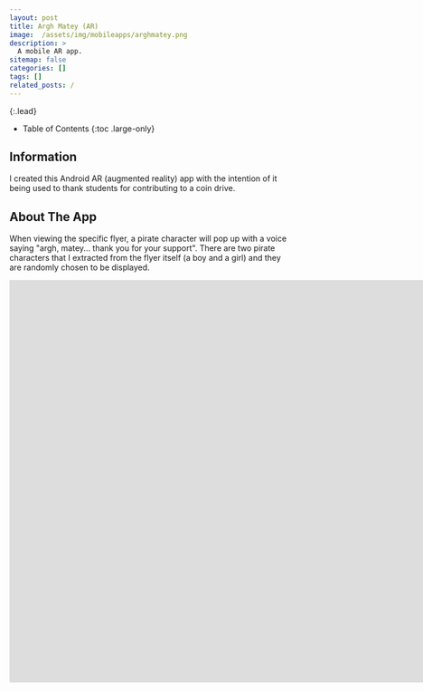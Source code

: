 ```yaml
---
layout: post
title: Argh Matey (AR)
image:  /assets/img/mobileapps/arghmatey.png
description: >
  A mobile AR app.
sitemap: false
categories: []
tags: []
related_posts: /
---
```


{:.lead}

- Table of Contents
{:toc .large-only}

## Information

I created this Android AR (augmented reality) app with the intention of it being used to thank students for contributing to a coin drive.  

## About The App

When viewing the specific flyer, a pirate character will pop up with a voice saying "argh, matey... thank you for your support".  There are two pirate characters that I extracted from the flyer itself (a boy and a girl) and they are randomly chosen to be displayed.

<div class="lead aspect-ratio sixteen-nine">
          
<iframe width="1903" height="711" src="https://www.youtube.com/embed/nSP4Bvxs0gw" frameborder="0" allow="accelerometer; autoplay; clipboard-write; encrypted-media; gyroscope; picture-in-picture" allowfullscreen></iframe>

</div>

 
